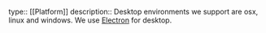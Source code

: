type:: [[Platform]] 
description:: Desktop environments we support are osx, linux and windows. We use [Electron](https://www.electronjs.org/) for desktop.
